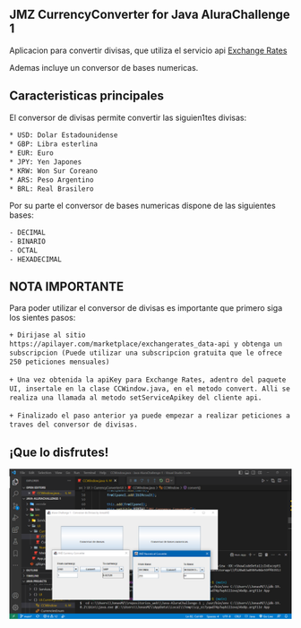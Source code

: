## JMZ CurrencyConverter for Java AluraChallenge 1

Aplicacion para convertir divisas, que utiliza el servicio api [Exchange Rates](https://apilayer.com/marketplace/exchangerates_data-api)

Ademas incluye un conversor de bases numericas.

## Caracteristicas principales

El conversor de divisas permite convertir las siguien1tes divisas:

    * USD: Dolar Estadounidense
    * GBP: Libra esterlina
    * EUR: Euro
    * JPY: Yen Japones
    * KRW: Won Sur Coreano
    * ARS: Peso Argentino
    * BRL: Real Brasilero

Por su parte el conversor de bases numericas dispone de las siguientes bases:
   
    - DECIMAL
    - BINARIO
    - OCTAL
    - HEXADECIMAL

## NOTA IMPORTANTE

Para poder utilizar el conversor de divisas es importante que primero siga los sientes pasos:

    + Dirijase al sitio https://apilayer.com/marketplace/exchangerates_data-api y obtenga un subscripcion (Puede utilizar una subscripcion gratuita que le ofrece 250 peticiones mensuales)

    + Una vez obtenida la apiKey para Exchange Rates, adentro del paquete UI, insertale en la clase CCWindow.java, en el metodo convert. Alli se realiza una llamada al metodo setServiceApikey del cliente api.

    + Finalizado el paso anterior ya puede empezar a realizar peticiones a traves del conversor de divisas.


## ¡Que lo disfrutes!

![Crrency converter snapshot](/Snapshot.png "Currency Converter Snapshot")